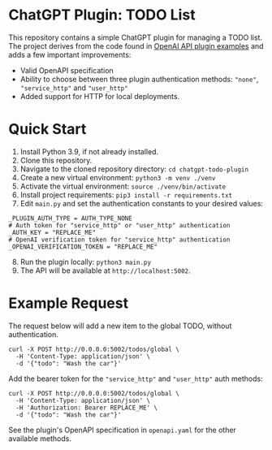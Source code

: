 # ChatGPT Plugin: TODO List

This repository contains a simple ChatGPT plugin for managing a TODO list. The project derives from the code found in [OpenAI API plugin examples](https://platform.openai.com/docs/plugins/examples) and adds a few important improvements:

* Valid OpenAPI specification
* Ability to choose between three plugin authentication methods: `"none"`, `"service_http"` and `"user_http"`
* Added support for HTTP for local deployments.

# Quick Start

1. Install Python 3.9, if not already installed.
2. Clone this repository.
3. Navigate to the cloned repository directory: `cd chatgpt-todo-plugin`
4. Create a new virtual environment: `python3 -m venv ./venv`
5. Activate the virtual environment: `source ./venv/bin/activate`
6. Install project requirements: `pip3 install -r requirements.txt`
7. Edit `main.py` and set the authentication constants to your desired values:
```
_PLUGIN_AUTH_TYPE = AUTH_TYPE_NONE
# Auth token for "service_http" or "user_http" authentication
_AUTH_KEY = "REPLACE_ME"
# OpenAI verification token for "service_http" authentication
_OPENAI_VERIFICATION_TOKEN = "REPLACE_ME"
```
8. Run the plugin locally: `python3 main.py`
9. The API will be available at `http://localhost:5002`.

# Example Request

The request below will add a new item to the global TODO, without authentication.

```
curl -X POST http://0.0.0.0:5002/todos/global \
  -H 'Content-Type: application/json' \
  -d '{"todo": "Wash the car"}'
```

Add the bearer token for the `"service_http"` and `"user_http"` auth methods:

```
curl -X POST http://0.0.0.0:5002/todos/global \
  -H 'Content-Type: application/json' \
  -H 'Authorization: Bearer REPLACE_ME' \
  -d '{"todo": "Wash the car"}'
```

See the plugin's OpenAPI specification in `openapi.yaml` for the other available methods.
